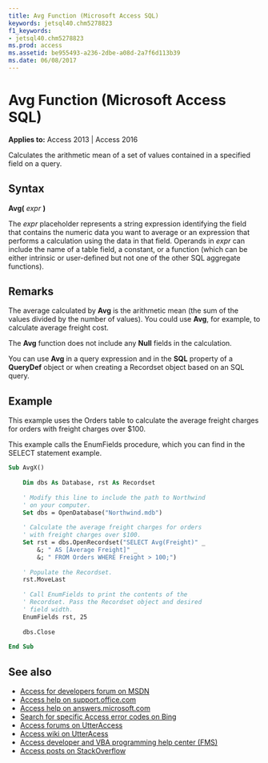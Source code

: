 ```yaml
---
title: Avg Function (Microsoft Access SQL)
keywords: jetsql40.chm5278823
f1_keywords:
- jetsql40.chm5278823
ms.prod: access
ms.assetid: be955493-a236-2dbe-a08d-2a7f6d113b39
ms.date: 06/08/2017
---
```



# Avg Function (Microsoft Access SQL)

**Applies to:** Access 2013 | Access 2016

Calculates the arithmetic mean of a set of values contained in a specified field on a query.

## Syntax
<a name="sectionSection0"> </a>

**Avg(** _expr_ **)**

The  _expr_ placeholder represents a string expression identifying the field that contains the numeric data you want to average or an expression that performs a calculation using the data in that field. Operands in _expr_ can include the name of a table field, a constant, or a function (which can be either intrinsic or user-defined but not one of the other SQL aggregate functions).


## Remarks
<a name="sectionSection1"> </a>

The average calculated by  **Avg** is the arithmetic mean (the sum of the values divided by the number of values). You could use **Avg**, for example, to calculate average freight cost.

The  **Avg** function does not include any **Null** fields in the calculation.

You can use  **Avg** in a query expression and in the **SQL** property of a **QueryDef** object or when creating a Recordset object based on an SQL query.


## Example
<a name="sectionSection2"> </a>

This example uses the Orders table to calculate the average freight charges for orders with freight charges over $100. 

This example calls the EnumFields procedure, which you can find in the SELECT statement example.

```vb
Sub AvgX() 
 
    Dim dbs As Database, rst As Recordset 
 
    ' Modify this line to include the path to Northwind 
    ' on your computer. 
    Set dbs = OpenDatabase("Northwind.mdb") 
 
    ' Calculate the average freight charges for orders 
    ' with freight charges over $100.   
    Set rst = dbs.OpenRecordset("SELECT Avg(Freight)" _ 
        &; " AS [Average Freight]" _ 
        &; " FROM Orders WHERE Freight > 100;") 
    
    ' Populate the Recordset. 
    rst.MoveLast 
    
    ' Call EnumFields to print the contents of the  
    ' Recordset. Pass the Recordset object and desired 
    ' field width. 
    EnumFields rst, 25 
 
    dbs.Close 
 
End Sub
```

## See also

- [Access for developers forum on MSDN](https://social.msdn.microsoft.com/Forums/office/en-US/home?forum=accessdev)<br>
- [Access help on support.office.com](https://support.office.com/search/results?query=Access)<br>
- [Access help on answers.microsoft.com](https://answers.microsoft.com/en-us/office/forum/access?page=1&;tab=question&;status=all&;auth=1)<br>
- [Search for specific Access error codes on Bing](https://www.bing.com/)<br>
- [Access forums on UtterAccess](http://www.utteraccess.com/forum/index.php?act=idx)<br>
- [Access wiki on UtterAcess](http://www.utteraccess.com/forum/index.php?act=idx)<br>
- [Access developer and VBA programming help center (FMS)](http://www.fmsinc.com/MicrosoftAccess/developer/)<br>
- [Access posts on StackOverflow](https://stackoverflow.com/questions/tagged/ms-access)

